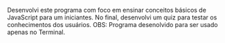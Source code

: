 Desenvolvi este programa com foco em ensinar conceitos básicos de JavaScript para um iniciantes. No final, desenvolvi um quiz para testar os conhecimentos dos usuários.
OBS: Programa desenolvido para ser usado apenas no Terminal.
